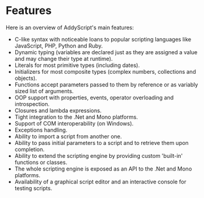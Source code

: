 # Features
Here is an overview of AddyScript's main features: 
 * C-like syntax with noticeable loans to popular scripting languages like JavaScript, PHP, Python and Ruby.  
 * Dynamic typing (variables are declared just as they are assigned a value and may change their type at runtime).  
 * Literals for most primitive types (including dates).  
* Initializers for most composite types (complex numbers, collections and objects).  
 * Functions accept parameters passed to them by reference or as variably sized list of arguments.  
 * OOP support with properties, events, operator overloading and introspection.  
 * Closures and lambda expressions.  
 * Tight integration to the .Net and Mono platforms.  
 * Support of COM interoperability (on Windows).  
 * Exceptions handling.  
 * Ability to import a script from another one.  
 * Ability to pass initial parameters to a script and to retrieve them upon completion.  
 * Ability to extend the scripting engine by providing custom 'built-in' functions or classes.  
 * The whole scripting engine is exposed as an API to the .Net and Mono platforms.  
 * Availability of a graphical script editor and an interactive console for testing scripts.  
 
